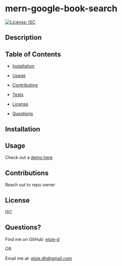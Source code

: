 # mern-google-book-search
[![License: ISC](https://img.shields.io/badge/License-ISC-blue.svg)](https://opensource.org/licenses/ISC)


    
## Description

            
## Table of Contents
            
- [Installation](#installation)
- [Usage](#usage)
- [Contributing](#contributions)
- [Tests](#tests)

- [License](#license)
        
- [Questions](#questions)
            
## Installation

            
            
## Usage


Check out a [demo here]()
            
## Contributions
Reach out to repo owner
            

            
## License
ISC
            
            
## Questions?
Find me on GitHub: <a href="https://github.com/elsie-d" target="_blank">elsie-d</a>
            
OR
            
Email me at: <a href="mailto:elsie.dh@gmail.com" target="_blank">elsie.dh@gmail.com</a>